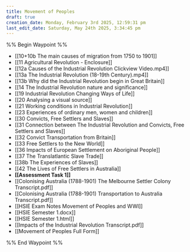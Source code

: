 ```yaml
---
title: Movement of Peoples
draft: true
creation_date: Monday, February 3rd 2025, 12:59:31 pm
last_edit_date: Saturday, May 24th 2025, 3:34:45 pm
---
```


%% Begin Waypoint %%
- [[10+10b The main causes of migration from 1750 to 1901]]
- [[11 Agricultural Revolution - Enclosure]]
- [[12a Causes of the Industrial Revolution Clickview Video.mp4]]
- [[13a The Industrial Revolution (18-19th Century).mp4]]
- [[13b Why did the Industrial Revolution begin in Great Britain]]
- [[14 The Industrial Revolution nature and significance]]
- [[19 Industrial Revolution Changing Ways of Life]]
- [[20 Analysing a visual source]]
- [[21 Working conditions in Industrial Revolution]]
- [[23 Experiences of ordinary men, women and children]]
- [[30 Convicts, Free Settlers and Slaves]]
- [[31 Connection between The Industrial Revolution and Convicts, Free Settlers and Slaves]]
- [[32 Convict Transportation from Britain]]
- [[33 Free Settlers to the New World]]
- [[36 Impacts of European Settlement on Aboriginal People]]
- [[37 The Translatlantic Slave Trade]]
- [[38b The Experiences of Slaves]]
- [[42 The Lives of Free Settlers in Australia]]
- **[[Assessment Task 1]]**
- [[Colonising Australia (1788-1901) The Melbourne Settler Colony Transcript.pdf]]
- [[Colonising Australia (1788-1901) Transportation to Australia Transcript.pdf]]
- [[HSIE Exam Notes Movement of Peoples and WWI]]
- [[HSIE Semester 1.docx]]
- [[HSIE Semester 1.html]]
- [[Impacts of the Industrial Revolution Transcript.pdf]]
- [[Movement of Peoples Full Form]]

%% End Waypoint %%
